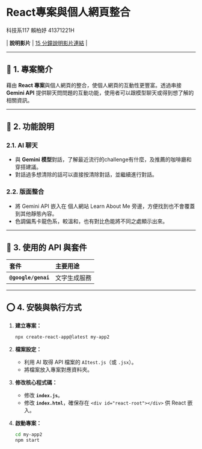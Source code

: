 # React專案與個人網頁整合

科技系117 賴柏妤 41371221H

| **說明影片** | [15 分鐘說明影片連結](https://youtu.be/lsBB4fstLQU) |

---

## 💭 1. 專案簡介

藉由 **React 專案**與個人網頁的整合，使個人網頁的互動性更豐富。透過串接 **Gemini API** 提供聊天問問題的互動功能，使用者可以跟模型聊天或得到想了解的相關資訊。

---

## 💫 2. 功能說明

### 2.1. AI 聊天

* 與 **Gemini 模型**對話，了解最近流行的challenge有什麼，及推薦的咖啡廳和穿搭建議。
* 對話過多想清除的話可以直接按清除對話，並繼續進行對話。

### 2.2. 版面整合

* 將 Gemini API 嵌入在 個人網站 Learn About Me 旁邊，方便找到也不會覆蓋到其他靜態內容。
* 色調偏馬卡龍色系，較溫和，也有對比色能將不同之處顯示出來。

---

## 🔑 3. 使用的 API 與套件

| 套件 | 主要用途 | 
| :--- | :--- | 
| **`@google/genai`** | 文字生成服務 | 

---

## ⭕ 4. 安裝與執行方式

1.  **建立專案：**
    ```bash
    npx create-react-app@latest my-app2
    ```

2.  **檔案設定：**
    * 利用 AI 取得 API 檔案的 `AItest.js`（或 `.jsx`）。
    * 將檔案放入專案對應資料夾。

3.  **修改核心程式碼：**
    * 修改 **`index.js`**。
    * 修改 **`index.html`**，確保存在 `<div id="react-root"></div>` 供 React 嵌入。

4.  **啟動專案：**
    ```bash
    cd my-app2
    npm start
    ```
